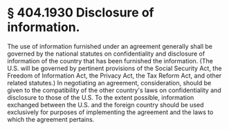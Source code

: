 # § 404.1930   Disclosure of information.

The use of information furnished under an agreement generally shall be governed by the national statutes on confidentiality and disclosure of information of the country that has been furnished the information. (The U.S. will be governed by pertinent provisions of the Social Security Act, the Freedom of Information Act, the Privacy Act, the Tax Reform Act, and other related statutes.) In negotiating an agreement, consideration, should be given to the compatibility of the other country's laws on confidentiality and disclosure to those of the U.S. To the extent possible, information exchanged between the U.S. and the foreign country should be used exclusively for purposes of implementing the agreement and the laws to which the agreement pertains.





